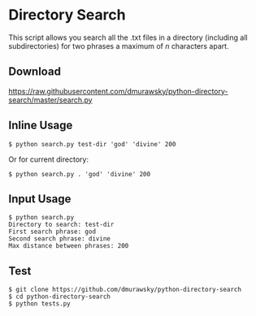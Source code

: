 # Directory Search

This script allows you search all the .txt files in a directory (including all subdirectories) for two phrases a maximum of _n_ characters apart.

## Download
https://raw.githubusercontent.com/dmurawsky/python-directory-search/master/search.py

## Inline Usage
```shell
$ python search.py test-dir 'god' 'divine' 200
```
Or for current directory:
```shell
$ python search.py . 'god' 'divine' 200
```

## Input Usage
```shell
$ python search.py
Directory to search: test-dir
First search phrase: god
Second search phrase: divine
Max distance between phrases: 200
```

## Test
```shell
$ git clone https://github.com/dmurawsky/python-directory-search
$ cd python-directory-search
$ python tests.py
```
